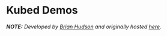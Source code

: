 # Kubed Demos

***NOTE:** Developed by [Brian Hudson](https://github.com/hudsonb) and originally hosted [here](https://github.com/hudsonb/kubed/tree/master/kubed-demos).*
